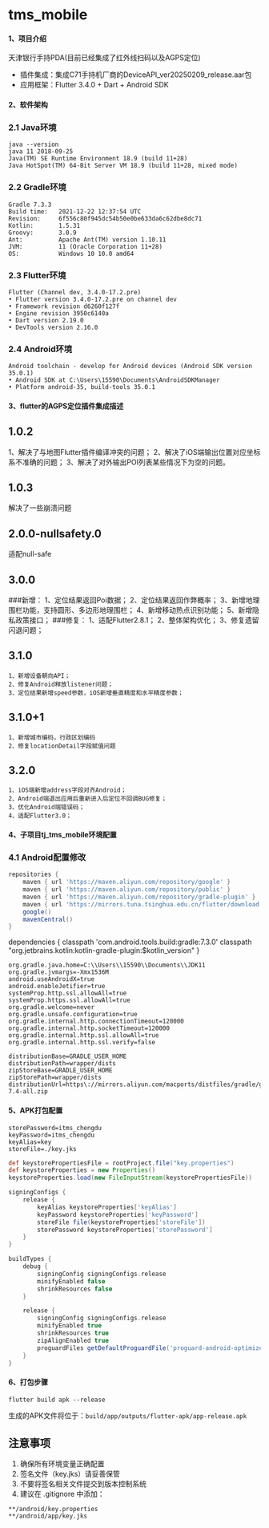 # tms_mobile

#### 1、项目介绍
天津银行手持PDA(目前已经集成了红外线扫码以及AGPS定位)
- 插件集成：集成C71手持机厂商的DeviceAPI_ver20250209_release.aar包
- 应用框架：Flutter 3.4.0 + Dart + Android SDK


#### 2、软件架构
### 2.1 Java环境
```
java --version
java 11 2018-09-25
Java(TM) SE Runtime Environment 18.9 (build 11+28)
Java HotSpot(TM) 64-Bit Server VM 18.9 (build 11+28, mixed mode)
```
### 2.2 Gradle环境
```
Gradle 7.3.3
Build time:   2021-12-22 12:37:54 UTC
Revision:     6f556c80f945dc54b50e0be633da6c62dbe8dc71
Kotlin:       1.5.31
Groovy:       3.0.9
Ant:          Apache Ant(TM) version 1.10.11
JVM:          11 (Oracle Corporation 11+28)
OS:           Windows 10 10.0 amd64
```
### 2.3 Flutter环境
```
Flutter (Channel dev, 3.4.0-17.2.pre)
• Flutter version 3.4.0-17.2.pre on channel dev
• Framework revision d6260f127f
• Engine revision 3950c6140a
• Dart version 2.19.0
• DevTools version 2.16.0
```
### 2.4 Android环境
```
Android toolchain - develop for Android devices (Android SDK version 35.0.1)
• Android SDK at C:\Users\15590\Documents\AndroidSDKManager
• Platform android-35, build-tools 35.0.1
```


#### 3、flutter的AGPS定位插件集成描述
## 1.0.2
  1、解决了与地图Flutter插件编译冲突的问题；
  2、解决了iOS端输出位置对应坐标系不准确的问题；
  3、解决了对外输出POI列表某些情况下为空的问题。
## 1.0.3
  解决了一些崩溃问题
## 2.0.0-nullsafety.0
  适配null-safe
## 3.0.0
###新增： 
    1、定位结果返回Poi数据； 
    2、定位结果返回作弊概率； 
    3、新增地理围栏功能，支持圆形、多边形地理围栏； 
    4、新增移动热点识别功能； 
    5、新增隐私政策接口； 
###修复： 
    1、适配Flutter2.8.1； 
    2、整体架构优化； 
    3、修复遗留闪退问题；
## 3.1.0
    1、新增设备朝向API；
    2、修复Android释放listener问题；
    3、定位结果新增speed参数，iOS新增垂直精度和水平精度参数；
## 3.1.0+1
    1、新增城市编码，行政区划编码
    2、修复locationDetail字段赋值问题
## 3.2.0
    1、iOS端新增address字段对齐Android；
    2、Android端退出应用后重新进入后定位不回调BUG修复；
    3、优化Android端错误码；
    4、适配Flutter3.0；
    

#### 4、子项目tj_tms_mobile环境配置
### 4.1 Android配置修改
<!-- 修改 android/build.gradle，将 repositories 配置修改为： -->
```gradle
repositories {
    maven { url 'https://maven.aliyun.com/repository/google' }
    maven { url 'https://maven.aliyun.com/repository/public' }
    maven { url 'https://maven.aliyun.com/repository/gradle-plugin' }
    maven { url 'https://mirrors.tuna.tsinghua.edu.cn/flutter/download.flutter.io' }
    google()
    mavenCentral()
}
```
<!-- 将 dependencies 配置修改为： -->
dependencies {
    classpath 'com.android.tools.build:gradle:7.3.0'
    classpath "org.jetbrains.kotlin:kotlin-gradle-plugin:$kotlin_version"
}
<!-- 修改 android/gradle.properties -->
```properties
org.gradle.java.home=C:\\Users\\15590\\Documents\\JDK11
org.gradle.jvmargs=-Xmx1536M
android.useAndroidX=true
android.enableJetifier=true
systemProp.http.ssl.allowAll=true
systemProp.https.ssl.allowAll=true
org.gradle.welcome=never
org.gradle.unsafe.configuration=true
org.gradle.internal.http.connectionTimeout=120000
org.gradle.internal.http.socketTimeout=120000
org.gradle.internal.http.ssl.allowAll=true
org.gradle.internal.http.ssl.verify=false
```
<!-- 修改 gradle/wrapper/gradle-wrapper.properties -->
```properties
distributionBase=GRADLE_USER_HOME
distributionPath=wrapper/dists
zipStoreBase=GRADLE_USER_HOME
zipStorePath=wrapper/dists
distributionUrl=https\://mirrors.aliyun.com/macports/distfiles/gradle/gradle-7.4-all.zip
```

#### 5、APK打包配置
<!-- 签名配置 -->
<!-- 创建 key.properties 文件 -->
```properties
storePassword=itms_chengdu
keyPassword=itms_chengdu
keyAlias=key
storeFile=./key.jks
```
<!-- 修改 android/app/build.gradle -->
<!-- 在 android { 之前添加： -->
```gradle
def keystorePropertiesFile = rootProject.file("key.properties")
def keystoreProperties = new Properties()
keystoreProperties.load(new FileInputStream(keystorePropertiesFile))
```
<!-- 在 android { 中添加： -->
```gradle
signingConfigs {
    release {
        keyAlias keystoreProperties['keyAlias']
        keyPassword keystoreProperties['keyPassword']
        storeFile file(keystoreProperties['storeFile'])
        storePassword keystoreProperties['storePassword']
    }
}

buildTypes {
    debug {
        signingConfig signingConfigs.release
        minifyEnabled false
        shrinkResources false
    }

    release {
        signingConfig signingConfigs.release
        minifyEnabled true
        shrinkResources true
        zipAlignEnabled true
        proguardFiles getDefaultProguardFile('proguard-android-optimize.txt'), 'proguard-rules.pro'
    }
}
```
#### 6、打包步骤
<!-- 
1. 将 key.jks 文件放置在 android/app 目录下
2. 执行打包命令： 
-->
```
flutter build apk --release
```

生成的APK文件将位于：`build/app/outputs/flutter-apk/app-release.apk`

## 注意事项

1. 确保所有环境变量正确配置
2. 签名文件（key.jks）请妥善保管
3. 不要将签名相关文件提交到版本控制系统
4. 建议在 .gitignore 中添加：
```
**/android/key.properties
**/android/app/key.jks
```